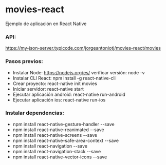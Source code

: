 # movies-react
Ejemplo de aplicación en React Native

### API: 

https://my-json-server.typicode.com/jorgeantoniotj/movies-react/movies

### Pasos previos: 

* Instalar Node: https://nodejs.org/es/ verificar versión: node -v
* Instalar CLI React: npm install -g react-native-cli
* Crear proyecto: react-native init movies
* Iniciar servidor: react-native start
* Ejecutar aplicación android: react-native run-android
* Ejecutar aplicación ios: react-native run-ios

### Instalar dependencias:
* npm install react-native-gesture-handler --save
* npm install react-native-reanimated --save
* npm install react-native-screens --save
* npm install react-native-safe-area-context --save
* npm install react-navigation --save
* npm install react-navigation-stack --save
* npm install react-native-vector-icons --save

